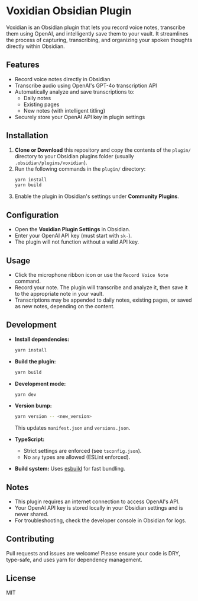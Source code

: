 # Voxidian Obsidian Plugin

Voxidian is an Obsidian plugin that lets you record voice notes, transcribe them using OpenAI, and intelligently save them to your vault. It streamlines the process of capturing, transcribing, and organizing your spoken thoughts directly within Obsidian.

## Features
- Record voice notes directly in Obsidian
- Transcribe audio using OpenAI's GPT-4o transcription API
- Automatically analyze and save transcriptions to:
  - Daily notes
  - Existing pages
  - New notes (with intelligent titling)
- Securely store your OpenAI API key in plugin settings

## Installation
1. **Clone or Download** this repository and copy the contents of the `plugin/` directory to your Obsidian plugins folder (usually `.obsidian/plugins/voxidian`).
2. Run the following commands in the `plugin/` directory:
   ```sh
   yarn install
   yarn build
   ```
3. Enable the plugin in Obsidian's settings under **Community Plugins**.

## Configuration
- Open the **Voxidian Plugin Settings** in Obsidian.
- Enter your OpenAI API key (must start with `sk-`).
- The plugin will not function without a valid API key.

## Usage
- Click the microphone ribbon icon or use the `Record Voice Note` command.
- Record your note. The plugin will transcribe and analyze it, then save it to the appropriate note in your vault.
- Transcriptions may be appended to daily notes, existing pages, or saved as new notes, depending on the content.

## Development
- **Install dependencies:**
  ```sh
  yarn install
  ```
- **Build the plugin:**
  ```sh
  yarn build
  ```
- **Development mode:**
  ```sh
  yarn dev
  ```
- **Version bump:**
  ```sh
  yarn version -- <new_version>
  ```
  This updates `manifest.json` and `versions.json`.

- **TypeScript:**
  - Strict settings are enforced (see `tsconfig.json`).
  - No `any` types are allowed (ESLint enforced).

- **Build system:** Uses [esbuild](https://esbuild.github.io/) for fast bundling.

## Notes
- This plugin requires an internet connection to access OpenAI's API.
- Your OpenAI API key is stored locally in your Obsidian settings and is never shared.
- For troubleshooting, check the developer console in Obsidian for logs.

## Contributing
Pull requests and issues are welcome! Please ensure your code is DRY, type-safe, and uses yarn for dependency management.

## License
MIT 